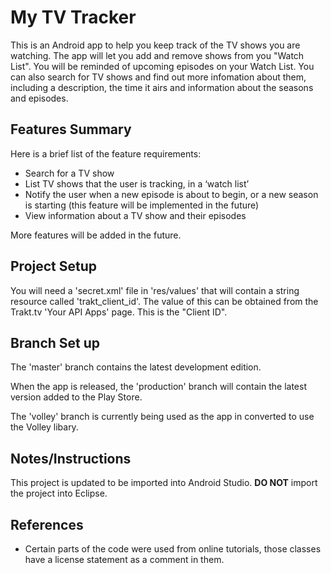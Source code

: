 # My TV Tracker

This is an Android app to help you keep track of the TV shows you are watching. The app will let you add and remove shows from you "Watch List". You will be reminded of upcoming episodes on your Watch List. You can also search for TV shows and find out more infomation about them, including a description, the time it airs and information about the seasons and episodes.

## Features Summary

Here is a brief list of the feature requirements:

- Search for a TV show
- List TV shows that the user is tracking, in a ‘watch list’
- Notify the user when a new episode is about to begin, or a new season is starting (this feature will be implemented in the future)
- View information about a TV show and their episodes

More features will be added in the future.

## Project Setup

You will need a 'secret.xml' file in 'res/values' that will contain a string resource called 'trakt_client_id'. The value of this can be obtained from the Trakt.tv 'Your API Apps' page. This is the "Client ID".

## Branch Set up

The 'master' branch contains the latest development edition.

When the app is released, the 'production' branch will contain the latest version added to the Play Store.

The 'volley' branch is currently being used as the app in converted to use the Volley libary.

## Notes/Instructions

This project is updated to be imported into Android Studio. **DO NOT** import the project into Eclipse.

## References

- Certain parts of the code were used from online tutorials, those classes have a license statement as a comment in them.
